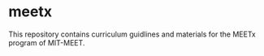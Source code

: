 # meetx

This repository contains curriculum guidlines and materials for the MEETx program of MIT-MEET.

